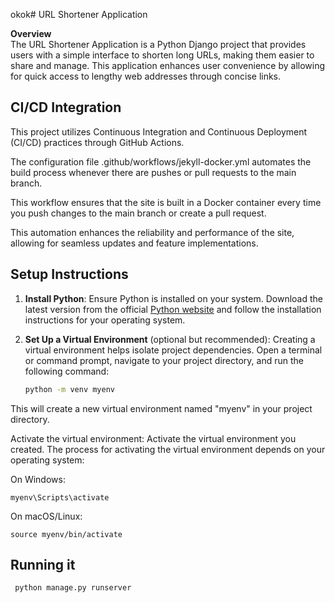 okok# URL Shortener Application

**Overview**  
The URL Shortener Application is a Python Django project that provides users with a simple interface to shorten long URLs, making them easier to share and manage. This application enhances user convenience by allowing for quick access to lengthy web addresses through concise links.


## CI/CD Integration

   This project utilizes Continuous Integration and Continuous Deployment (CI/CD) practices through GitHub Actions. 

   The configuration file .github/workflows/jekyll-docker.yml automates the build process whenever there are pushes or pull requests to the main branch.

   This workflow ensures that the site is built in a Docker container every time you push changes to the main branch or create a pull request. 

   This automation enhances the reliability and performance of the site, allowing for seamless updates and feature implementations.


## Setup Instructions

1. **Install Python**: Ensure Python is installed on your system. Download the latest version from the official [Python website](https://www.python.org) and follow the installation instructions for your operating system.

2. **Set Up a Virtual Environment** (optional but recommended): Creating a virtual environment helps isolate project dependencies. Open a terminal or command prompt, navigate to your project directory, and run the following command:

   ```bash
   python -m venv myenv
   

This will create a new virtual environment named "myenv" in your project directory.

Activate the virtual environment: Activate the virtual environment you created. The process for activating the virtual environment depends on your operating system:

On Windows:

    myenv\Scripts\activate
    
 On macOS/Linux:
    
    source myenv/bin/activate
    
## Running it 

     python manage.py runserver

